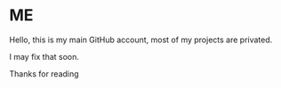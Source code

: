# ME

Hello, this is my main GitHub account, most of my projects are privated. 

I may fix that soon.


Thanks for reading
